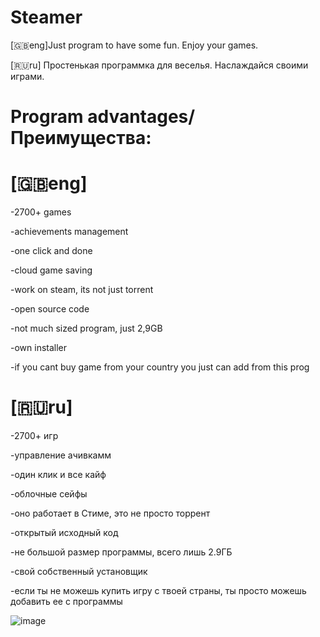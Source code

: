 # Steamer
[🇬🇧eng]Just program to have some fun. Enjoy your games.

[🇷🇺ru] Простенькая программка для веселья. Наслаждайся своими играми.
# Program advantages/Преимущества:

# [🇬🇧eng]

-2700+ games

-achievements management 

-one click and done

-cloud game saving

-work on steam, its not just torrent

-open source code

-not much sized program, just 2,9GB

-own installer 

-if you cant buy game from your country you just can add from this prog




# [🇷🇺ru]

-2700+ игр

-управление ачивкамм

-один клик и все кайф

-облочные сейфы

-оно работает в Стиме, это не просто торрент 

-открытый исходный код

-не большой размер программы, всего лишь 2.9ГБ

-свой собственный установщик 

-если ты не можешь купить игру с твоей страны, ты просто можешь добавить ее с программы 





![image](https://github.com/user-attachments/assets/a5f0b04d-e83a-4b41-8ab8-f00d5d61800c)
